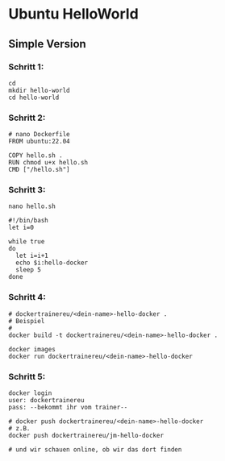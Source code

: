 # Ubuntu HelloWorld 

## Simple Version 

### Schritt 1:
```
cd 
mkdir hello-world 
cd hello-world
```

### Schritt 2:

```
# nano Dockerfile
FROM ubuntu:22.04 

COPY hello.sh .
RUN chmod u+x hello.sh
CMD ["/hello.sh"]
```

### Schritt 3:
```
nano hello.sh 
```

```
#!/bin/bash
let i=0

while true
do
  let i=i+1
  echo $i:hello-docker
  sleep 5
done
```

### Schritt 4:

```
# dockertrainereu/<dein-name>-hello-docker . 
# Beispiel
# 
docker build -t dockertrainereu/<dein-name>-hello-docker .

docker images
docker run dockertrainereu/<dein-name>-hello-docker 
```


### Schritt 5:

```
docker login
user: dockertrainereu 
pass: --bekommt ihr vom trainer--

# docker push dockertrainereu/<dein-name>-hello-docker 
# z.B. 
docker push dockertrainereu/jm-hello-docker

# und wir schauen online, ob wir das dort finden

```


